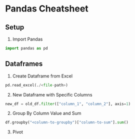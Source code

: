 # Pandas Cheatsheet

## Setup

1. Import Pandas

```Python
import pandas as pd
```

## Dataframes

1. Create Dataframe from Excel

```python
pd.read_excel(./<file-path>)
```

2. New Dataframe with Specific Columns

```python
new_df = old_df.filter(["column_1", "column_2"], axis=1)
```

2. Group By Column Value and Sum

```python
df.groupby("<column-to-groupby")["column-to-sum"].sum()
```

3. Pivot

